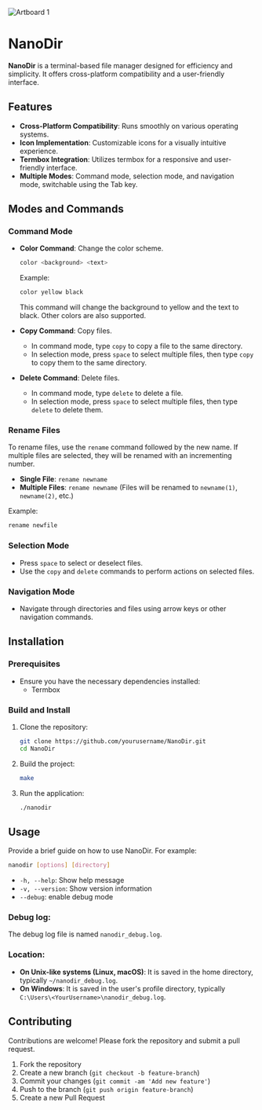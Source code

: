 ![Artboard 1](https://github.com/user-attachments/assets/4e59e66f-c6a9-407a-a082-03cc866b4ae9)

# NanoDir

**NanoDir** is a terminal-based file manager designed for efficiency and simplicity. It offers cross-platform compatibility and a user-friendly interface.

## Features

- **Cross-Platform Compatibility**: Runs smoothly on various operating systems.
- **Icon Implementation**: Customizable icons for a visually intuitive experience.
- **Termbox Integration**: Utilizes termbox for a responsive and user-friendly interface.
- **Multiple Modes**: Command mode, selection mode, and navigation mode, switchable using the Tab key.

## Modes and Commands

### Command Mode

- **Color Command**: Change the color scheme.
  ```sh
  color <background> <text>
  ```
  Example:
  ```sh
  color yellow black
  ```
  This command will change the background to yellow and the text to black. Other colors are also supported.

- **Copy Command**: Copy files.
  - In command mode, type `copy` to copy a file to the same directory.
  - In selection mode, press `space` to select multiple files, then type `copy` to copy them to the same directory.

- **Delete Command**: Delete files.
  - In command mode, type `delete` to delete a file.
  - In selection mode, press `space` to select multiple files, then type `delete` to delete them.

### Rename Files

To rename files, use the `rename` command followed by the new name. If multiple files are selected, they will be renamed with an incrementing number.

- **Single File**: `rename newname`
- **Multiple Files**: `rename newname` (Files will be renamed to `newname(1)`, `newname(2)`, etc.)

Example:
```sh
rename newfile
```

### Selection Mode

- Press `space` to select or deselect files.
- Use the `copy` and `delete` commands to perform actions on selected files.

### Navigation Mode

- Navigate through directories and files using arrow keys or other navigation commands.

## Installation

### Prerequisites

- Ensure you have the necessary dependencies installed:
  - Termbox

### Build and Install

1. Clone the repository:
    ```sh
    git clone https://github.com/yourusername/NanoDir.git
    cd NanoDir
    ```

2. Build the project:
    ```sh
    make
    ```

3. Run the application:
    ```sh
    ./nanodir
    ```

## Usage

Provide a brief guide on how to use NanoDir. For example:

```sh
nanodir [options] [directory]
```

- `-h, --help`: Show help message
- `-v, --version`: Show version information
- `--debug`: enable debug mode

### Debug log:
The debug log file is named `nanodir_debug.log`. 

### Location:
- **On Unix-like systems (Linux, macOS)**: It is saved in the home directory, typically `~/nanodir_debug.log`.
- **On Windows**: It is saved in the user's profile directory, typically `C:\Users\<YourUsername>\nanodir_debug.log`.


## Contributing

Contributions are welcome! Please fork the repository and submit a pull request.

1. Fork the repository
2. Create a new branch (`git checkout -b feature-branch`)
3. Commit your changes (`git commit -am 'Add new feature'`)
4. Push to the branch (`git push origin feature-branch`)
5. Create a new Pull Request


